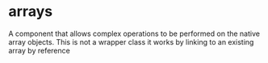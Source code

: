 # arrays
A component that allows complex operations to be performed on the native array objects. This is not a wrapper class it works by linking to an existing array by reference

